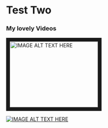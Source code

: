 # Test Two
### My lovely Videos



<a href="http://static.videogular.com/assets/videos/videogular.mp4
" target="_blank"><img src="https://raw.githubusercontent.com/viktorszagorskis/test2/master/IMG_20180929_092453.jpg" 
alt="IMAGE ALT TEXT HERE" width="240" height="180" border="10" /></a>


[![IMAGE ALT TEXT HERE](https://raw.githubusercontent.com/viktorszagorskis/test2/master/Screenshot%202018-10-16%2017.11.32.png)](https://www.youtube.com/watch?v=irrqzUm4yCo&feature=youtu.be)
